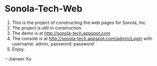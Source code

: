 Sonola-Tech-Web
==================

1. This is the project of constructing the web pages for Sonola, Inc.
2. The project is still in construction.
3. The demo is at http://sonola-tech.appspot.com
4. The console is at http://sonola-tech.appspot.com/admin/Login with username: admin, password: password
5. Enjoy.

--Jianwei Xu
